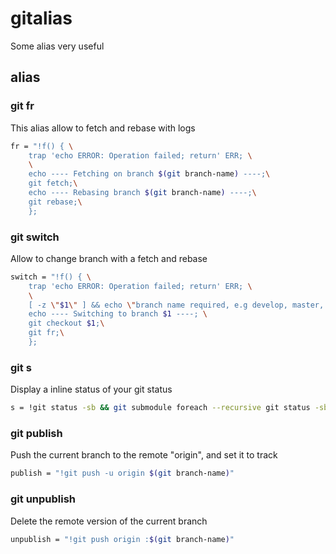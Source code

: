 # gitalias
Some alias very useful

## alias

### git fr
This alias allow to fetch and rebase with logs

```sh
fr = "!f() { \
    trap 'echo ERROR: Operation failed; return' ERR; \
    \
    echo ---- Fetching on branch $(git branch-name) ----;\
    git fetch;\
    echo ---- Rebasing branch $(git branch-name) ----;\
    git rebase;\
    };
```

### git switch
Allow to change branch with a fetch and rebase

```sh
switch = "!f() { \
    trap 'echo ERROR: Operation failed; return' ERR; \
    \
    [ -z \"$1\" ] && echo \"branch name required, e.g develop, master, feature/XXX, ...\" && exit 1; \
    echo ---- Switching to branch $1 ----; \
    git checkout $1;\
    git fr;\
    };
```

### git s
Display a inline status of your git status

```sh
s = !git status -sb && git submodule foreach --recursive git status -sb
```

### git publish
Push the current branch to the remote "origin", and set it to track

```sh
publish = "!git push -u origin $(git branch-name)"
```

### git unpublish
Delete the remote version of the current branch

```sh
unpublish = "!git push origin :$(git branch-name)"
```